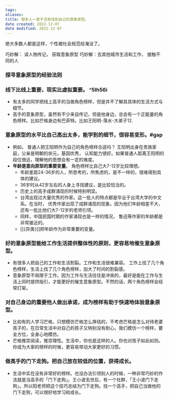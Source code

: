 ```yaml
---
tags: 
aliases: 
title: 很多人一辈子没有找到自己的意象原型。
date created: 2022-12-07
date modified: 2022-12-07
---
```


绝大多数人都是这样，个性被社会规范给淹没了。

巧妙解： 读人物传记， 获取意象原型
巧妙解：去其他城市生活和工作， 接触不同的人


### 探寻意象原型的经验法则

### 线下比线上重要，现实比虚拟重要。 ^5lh56i
- 有太多的同学把线上高手的当做角色榜样，但是并不了解其具体的生活方式与细节。
- 高手的意象原型，虽然有不少来自传记，但是他身边，总会有一个正能量的角色榜样。比如芒格身边有巴菲特。比如王阳明-落水-大弟子12.  

### 意象原型的水平比自己高出太多，能学到的细节，很容易变形。#gap
- 例如， 普通人把王阳明作为自己的角色榜样合适吗？ 王阳明出身在贵族家庭，父亲是明朝的状元，基因优秀， 认知能力很好。如果普通人距离王阳明的段位很远，理解他的思想会有一定的难度。
- **年龄是意向原型的重要变量**。 角色榜样比自己大7-12岁比较理想。  
	- 年龄差距24-36岁的人，所思考的，所焦虑的，是不一样的，很难得到具体的建议。
	- 36岁时从42岁左右的人身上寻找建议，是比较恰当的。
	- 历史上的高手成群涌现的时候特别明显。
	- 台湾出现过大量优秀的作家。这一批人的特点都是毕业于台湾大学的中文系。在当时， 优秀作家出现了成群涌现的现象。因为他们年龄相差不大，还有一批比他们大7-12岁的老师引领。
	- 同样，中国民国时期的作家涌现也是一样的情况， 鲁迅等作家的年龄都是非常接近的。
	- [[《异类》]]把年龄作为非常重要的变量。

### 好的意象原型能给工作生活提供整体性的原则，更容易地催生意象原型。
- 有很多人把自己的工作和生活割裂。工作和生活很难兼容。 工作上找了几个角色榜样，生活上找了几个角色榜样，加大了时间的割裂感。
- 意象原型不局限于工作。因为工作与生活往往是冲突的，最好是能在工作与生活上同时提供指引，才能更好的催生意象原型。不然的话，两个角色榜样会经常打架。

### 对自己身边的重要他人做出承诺，成为榜样有助于快速地体验意象原型。
- 比如有的人学习芒格，只想模仿芒格怎么挣钱的，不考虑芒格是怎么对待老婆孩子的，在日常生活中对自己的孩子又特别没有耐心。我们模仿一个榜样，要全方位，全身心地模仿。
- 芒格推崇阅读，推崇理性。生活中，你也是这样的人。你也对孩子如此如则。你成为大家的榜样的时候，更容易带动大家更好的习惯。

### 做高手的门下走狗。把自己放在较低的位置，获得成长。
- 生活中实在没有非常好的榜样。也没办法引领别人的时候，一种非常巧妙的作法就是当高手的「门下走狗」。王小波去世后，有一个社群，「王小波门下走狗」。所以阳老师把这个技巧总结为门下走狗。找一个高手，把自己当做他的门下走狗，可以很好地学习和成长。